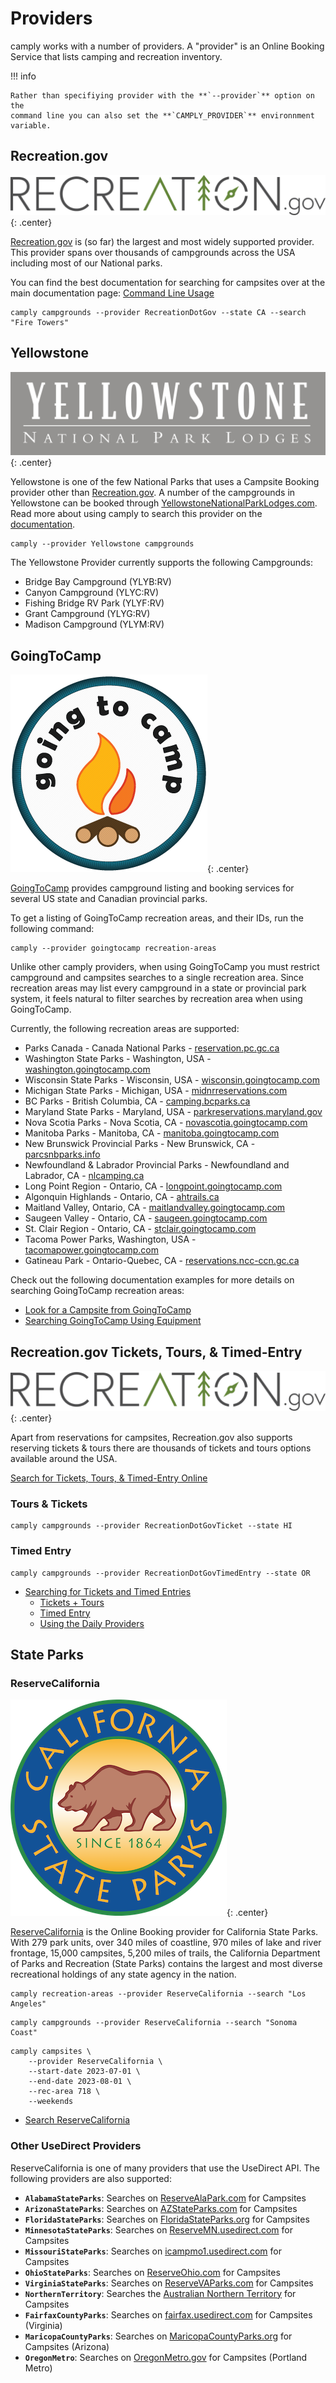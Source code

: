 # Providers

camply works with a number of providers. A "provider" is an Online Booking
Service that lists camping and recreation inventory.

!!! info

    Rather than specifiying provider with the **`--provider`** option on the
    command line you can also set the **`CAMPLY_PROVIDER`** environnment
    variable.

## Recreation.gov

![](_static/recreation_dot_gov_logo.png){: .center}

[Recreation.gov](https://recreation.gov) is (so far) the largest and most widely supported
provider. This provider spans over thousands of campgrounds across the USA including most of our National
parks.

You can find the best documentation for searching for campsites over at the main documentation
page: [Command Line Usage](command_line_usage.md#Command-Line-Usage)

```commandline
camply campgrounds --provider RecreationDotGov --state CA --search "Fire Towers"
```

## Yellowstone

![](_static/yellowstone_logo.png){: .center}

Yellowstone is one of the few National Parks that uses a Campsite Booking provider other
than [Recreation.gov](#recreationgov). A number of the campgrounds in Yellowstone can be
booked through [YellowstoneNationalParkLodges.com](https://www.yellowstonenationalparklodges.com/stay/camping/).
Read more about using camply to search this provider on
the [documentation](command_line_usage.md#look-for-a-campsite-inside-of-yellowstone).

```commandline
camply --provider Yellowstone campgrounds
```

The Yellowstone Provider currently supports the following Campgrounds:

- Bridge Bay Campground (YLYB:RV)
- Canyon Campground (YLYC:RV)
- Fishing Bridge RV Park (YLYF:RV)
- Grant Campground (YLYG:RV)
- Madison Campground (YLYM:RV)

## GoingToCamp

![](_static/goingtocamp_logo.png){: .center}

[GoingToCamp](https://goingtocamp.com/) provides campground listing and booking services for several US state and
Canadian provincial parks.

To get a listing of GoingToCamp recreation areas, and their IDs, run the following command:

```shell
camply --provider goingtocamp recreation-areas
```

Unlike other camply providers, when using GoingToCamp you must restrict campground and campsites searches to a single
recreation area. Since recreation areas may list every campground in a state or provincial park system, it feels natural
to filter searches by recreation area when using GoingToCamp.

Currently, the following recreation areas are supported:

- Parks Canada - Canada National Parks - [reservation.pc.gc.ca](https://reservation.pc.gc.ca/)
- Washington State Parks - Washington, USA - [washington.goingtocamp.com](https://washington.goingtocamp.com)
- Wisconsin State Parks - Wisconsin, USA - [wisconsin.goingtocamp.com](https://wisconsin.goingtocamp.com)
- Michigan State Parks - Michigan, USA - [midnrreservations.com](https://midnrreservations.com/)
- BC Parks - British Columbia, CA - [camping.bcparks.ca](https://camping.bcparks.ca)
- Maryland State Parks - Maryland, USA - [parkreservations.maryland.gov](https://parkreservations.maryland.gov)
- Nova Scotia Parks - Nova Scotia, CA - [novascotia.goingtocamp.com](https://novascotia.goingtocamp.com)
- Manitoba Parks - Manitoba, CA - [manitoba.goingtocamp.com](https://manitoba.goingtocamp.com)
- New Brunswick Provincial Parks - New Brunswick, CA - [parcsnbparks.info](https://parcsnbparks.info/)
- Newfoundland & Labrador Provincial Parks - Newfoundland and Labrador, CA - [nlcamping.ca](https://nlcamping.ca)
- Long Point Region - Ontario, CA - [longpoint.goingtocamp.com](https://longpoint.goingtocamp.com)
- Algonquin Highlands - Ontario, CA - [ahtrails.ca](https://ahtrails.ca)
- Maitland Valley, Ontario, CA - [maitlandvalley.goingtocamp.com](https://maitlandvalley.goingtocamp.com)
- Saugeen Valley - Ontario, CA - [saugeen.goingtocamp.com](https://saugeen.goingtocamp.com)
- St. Clair Region - Ontario, CA - [stclair.goingtocamp.com](https://stclair.goingtocamp.com)
- Tacoma Power Parks, Washington, USA - [tacomapower.goingtocamp.com](https://tacomapower.goingtocamp.com)
- Gatineau Park - Ontario-Quebec, CA - [reservations.ncc-ccn.gc.ca](https://reservations.ncc-ccn.gc.ca)

Check out the following documentation examples for more details on searching GoingToCamp recreation areas:

- [Look for a Campsite from GoingToCamp](command_line_usage.md#look-for-a-campsite-from-goingtocamp)
- [Searching GoingToCamp Using Equipment](command_line_usage.md#searching-goingtocamp-using-equipment)

## Recreation.gov Tickets, Tours, & Timed-Entry

![](_static/recreation_dot_gov_logo.png){: .center}

Apart from reservations for campsites, Recreation.gov also supports reserving tickets & tours there are thousands of
tickets and tours options available around the USA.

[Search for Tickets, Tours, & Timed-Entry Online](https://www.recreation.gov/search?inventory_type=tours)

### Tours & Tickets

```commandline
camply campgrounds --provider RecreationDotGovTicket --state HI
```

### Timed Entry

```commandline
camply campgrounds --provider RecreationDotGovTimedEntry --state OR
```

- [Searching for Tickets and Timed Entries](command_line_usage.md#searching-for-tickets-and-timed-entries)
    - [Tickets + Tours](command_line_usage.md#tickets-tours)
    - [Timed Entry](command_line_usage.md#timed-entry)
    - [Using the Daily Providers](command_line_usage.md#using-the-daily-providers)

## State Parks

### ReserveCalifornia

![](_static/reserve_california.png){: .center}

[ReserveCalifornia](https://reservecalifornia.com/) is the Online Booking provider for California State Parks.
With 279 park units, over 340 miles of coastline, 970 miles of lake and river frontage, 15,000 campsites,
5,200 miles of trails, the California Department of Parks and Recreation (State Parks) contains the largest and
most diverse recreational holdings of any state agency in the nation.

```commandline
camply recreation-areas --provider ReserveCalifornia --search "Los Angeles"
```

```commandline
camply campgrounds --provider ReserveCalifornia --search "Sonoma Coast"
```

```commandline
camply campsites \
    --provider ReserveCalifornia \
    --start-date 2023-07-01 \
    --end-date 2023-08-01 \
    --rec-area 718 \
    --weekends
```

- [Search ReserveCalifornia](command_line_usage.md#search-reservecalifornia)

### Other UseDirect Providers

ReserveCalifornia is one of many providers that use the UseDirect API. The following providers are also supported:

- **`AlabamaStateParks`**: Searches on [ReserveAlaPark.com](https://reservealapark.com) for Campsites
- **`ArizonaStateParks`**: Searches on [AZStateParks.com](https://azstateparks.com) for Campsites
- **`FloridaStateParks`**: Searches on [FloridaStateParks.org](https://www.reserve.floridastateparks.org) for Campsites
- **`MinnesotaStateParks`**: Searches on [ReserveMN.usedirect.com](https://reservemn.usedirect.com) for Campsites
- **`MissouriStateParks`**: Searches on [icampmo1.usedirect.com](https://icampmo1.usedirect.com) for Campsites
- **`OhioStateParks`**: Searches on [ReserveOhio.com](https://reserveohio.com) for Campsites
- **`VirginiaStateParks`**: Searches on [ReserveVAParks.com](https://reservevaparks.com) for Campsites
- **`NorthernTerritory`**: Searches the [Australian Northern Territory](https://parkbookings.nt.gov.au) for Campsites
- **`FairfaxCountyParks`**: Searches on [fairfax.usedirect.com](https://fairfax.usedirect.com) for Campsites (Virginia)
- **`MaricopaCountyParks`**: Searches on [MaricopaCountyParks.org](https://maricopacountyparks.org) for Campsites (Arizona)
- **`OregonMetro`**: Searches on [OregonMetro.gov](https://oregonmetro.gov) for Campsites (Portland Metro)
